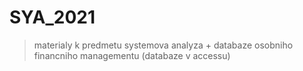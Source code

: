 # SYA_2021
> materialy k predmetu systemova analyza + databaze osobniho financniho managementu (databaze v accessu)
